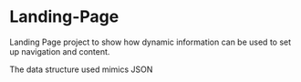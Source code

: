# Landing-Page

  Landing Page project to show how dynamic information can be used to set up navigation and content.
  
  The data structure used mimics JSON
  
  
